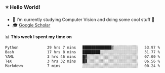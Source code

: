### ⭐️ Hello World!

<!--
**hologerry/hologerry** is a ✨ _special_ ✨ repository because its `README.md` (this file) appears on your GitHub profile.

Here are some ideas to get you started:

- 🔭 I’m currently working and studying on Computer Vision
- 🌱 I’m currently learning at Peking University
- 💬 Ask me about 
- 📫 How to reach me: E-mail
- 😄 Pronouns: he/his
- ⚡ Fun fact: Music is the Power
-->


- 🔭 I’m currently studying Computer Vision and doing some cool stuff 🤖
- 🎓 [Google Scholar](https://scholar.google.com/citations?user=3ykqW9wAAAAJ&hl=en)


📊 **This week I spent my time on**

<!--START_SECTION:waka-->

```txt
Python             29 hrs 7 mins   █████████████▒░░░░░░░░░░░   53.97 %
Bash               17 hrs 8 mins   ████████░░░░░░░░░░░░░░░░░   31.77 %
YAML               3 hrs 46 mins   █▓░░░░░░░░░░░░░░░░░░░░░░░   07.00 %
TeX                3 hrs 32 mins   █▓░░░░░░░░░░░░░░░░░░░░░░░   06.56 %
Markdown           7 mins          ░░░░░░░░░░░░░░░░░░░░░░░░░   00.24 %
```

<!--END_SECTION:waka-->
